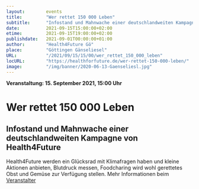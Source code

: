 ```yaml
---
layout:        events
title:         "Wer rettet 150 000 Leben"
subtitle:      "Infostand und Mahnwache einer deutschlandweiten Kampagne von Health4Future"
date:          2021-09-15T15:00:00+02:00
etime:         2021-09-15T19:00:00+02:00
publishdate:   2021-09-01T00:00:00+01:00
author:        "Health4Future Gö"
place:         "Göttingen Gänseliesel"
URL:           "/2021/09/15/15/00/wer_rettet_150_000_leben"
locURL:        "https://healthforfuture.de/wer-rettet-150-000-leben/"
image:         "/img/banner/2020-06-13-Gaenseliesl.jpg"
---
```


**Veranstaltung: 15. September 2021, 15:00 Uhr**

Wer rettet 150 000 Leben
===========

Infostand und Mahnwache einer deutschlandweiten Kampagne von Health4Future
-----------

Health4Future werden ein Glücksrad mit Klimafragen haben und kleine Aktionen anbieten, Blutdruck messen, Foodcharing wird wohl gerettetes Obst und Gemüse zur Verfügung stellen.
Mehr Informationen beim [Veranstalter](https://healthforfuture.de/wer-rettet-150-000-leben/)
